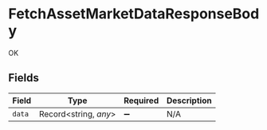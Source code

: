 # FetchAssetMarketDataResponseBody

OK


## Fields

| Field                 | Type                  | Required              | Description           |
| --------------------- | --------------------- | --------------------- | --------------------- |
| `data`                | Record<string, *any*> | :heavy_minus_sign:    | N/A                   |